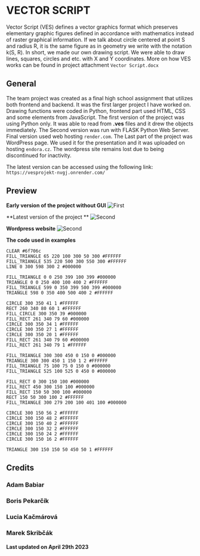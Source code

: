 # VECTOR SCRIPT 
Vector Script (VES) defines a vector graphics format which preserves elementary graphic figures defined in accordance with mathematics instead of raster graphical information. If we talk about circle centered at point S and radius R, it is the same figure as in geometry we write with the notation k(S, R). In short, we made our own drawing script. We were able to draw lines, squares, circles and etc. with X and Y coordinates. More on how VES works can be found in project attachment `Vector Script.docx`
## General
The team project was created as a final high school assignment that utilizes both frontend and backend. It was the first larger project I have worked on. Drawing functions were coded in Python, frontend part used HTML, CSS and some elements from JavaScript. The first version of the project was using Python only. It was able to read from **.ves** files and it drew the objects immediately. The Second version was run with FLASK Python Web Server. Final version used web hosting `render.com`. The Last part of the project was WordPress page. We used it for the presentation and it was uploaded on hosting `endora.cz`. The wordpress site remains lost due to being discontinued for inactivity.

The latest version can be accessed using the following link: 
`https://vesprojekt-nvgj.onrender.com/`



## Preview

**Early version of the project without GUI**
![First](https://i.imgur.com/Er48o4I.png)




**Latest version of the project **
![Second](https://i.imgur.com/qo7CQhU.png)

**Wordpress website**
![Second](https://i.imgur.com/zgQsD5J.png)

**The code used in examples**
```VES v2.2 602 402
CLEAR #6f706c
FILL_TRIANGLE 65 220 100 300 50 300 #FFFFFF
FILL_TRIANGLE 535 220 500 300 550 300 #FFFFFF
LINE 0 300 598 300 2 #000000

FILL_TRIANGLE 0 0 250 399 100 399 #000000
TRIANGLE 0 0 250 400 100 400 2 #FFFFFF
FILL_TRIANGLE 599 0 350 399 500 399 #000000
TRIANGLE 598 0 350 400 500 400 2 #FFFFFF

CIRCLE 300 350 41 1 #FFFFFF
RECT 260 340 80 60 1 #FFFFFF
FILL_CIRCLE 300 350 39 #000000
FILL_RECT 261 340 79 60 #000000
CIRCLE 300 350 34 1 #FFFFFF
CIRCLE 300 350 27 1 #FFFFFF
CIRCLE 300 350 20 1 #FFFFFF
FILL_RECT 261 340 79 60 #000000
FILL_RECT 261 340 79 1 #FFFFFF

FILL_TRIANGLE 300 300 450 0 150 0 #000000
TRIANGLE 300 300 450 1 150 1 2 #FFFFFF
FILL_TRIANGLE 75 100 75 0 150 0 #000000
FILL_TRIANGLE 525 100 525 0 450 0 #000000

FILL_RECT 0 300 150 100 #000000
FILL_RECT 450 300 150 100 #000000
FILL_RECT 150 50 300 100 #000000
RECT 150 50 300 100 2 #FFFFFF
FILL_TRIANGLE 300 279 200 100 401 100 #000000

CIRCLE 300 150 56 2 #FFFFFF
CIRCLE 300 150 48 2 #FFFFFF
CIRCLE 300 150 40 2 #FFFFFF
CIRCLE 300 150 32 2 #FFFFFF
CIRCLE 300 150 24 2 #FFFFFF
CIRCLE 300 150 16 2 #FFFFFF

TRIANGLE 300 150 150 50 450 50 1 #FFFFFF
```

## Credits
### Adam Babiar
### Boris Pekarčík
### Lucia Kačmárová
### Marek Skribčák

#### Last updated on April 29th 2023
